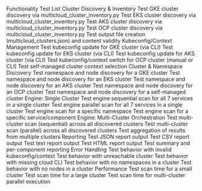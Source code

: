 Functionality Test List
Cluster Discovery & Inventory
Test GKE cluster discovery via multicloud_cluster_inventory.py
Test EKS cluster discovery via multicloud_cluster_inventory.py
Test AKS cluster discovery via multicloud_cluster_inventory.py
Test OCP cluster discovery via multicloud_cluster_inventory.py
Test output file creation (multicloud_clusters.json) and content validity
Kubeconfig/Context Management
Test kubeconfig update for GKE cluster (via CLI)
Test kubeconfig update for EKS cluster (via CLI)
Test kubeconfig update for AKS cluster (via CLI)
Test kubeconfig/context switch for OCP cluster (manual or CLI)
Test self-managed cluster context selection
Cluster & Namespace Discovery
Test namespace and node discovery for a GKE cluster
Test namespace and node discovery for an EKS cluster
Test namespace and node discovery for an AKS cluster
Test namespace and node discovery for an OCP cluster
Test namespace and node discovery for a self-managed cluster
Engine: Single Cluster
Test engine sequential scan for all 7 services in a single cluster
Test engine parallel scan for all 7 services in a single cluster
Test engine scan for a specific namespace
Test engine scan for a specific service/component
Engine: Multi-Cluster Orchestration
Test multi-cluster scan (sequential) across all discovered clusters
Test multi-cluster scan (parallel) across all discovered clusters
Test aggregation of results from multiple clusters
Reporting
Test JSON report output
Test CSV report output
Test text report output
Test HTML report output
Test summary and per-component reporting
Error Handling
Test behavior with invalid kubeconfig/context
Test behavior with unreachable cluster
Test behavior with missing cloud CLI
Test behavior with no namespaces in a cluster
Test behavior with no nodes in a cluster
Performance
Test scan time for a small cluster
Test scan time for a large cluster
Test scan time for multi-cluster parallel execution

